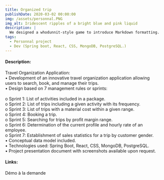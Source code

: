 ```yaml
---
title: Organized trip
publishDate: 2020-03-02 00:00:00
img: /assets/personnal.PNG
img_alt: Iridescent ripples of a bright blue and pink liquid
description: |
  We designed a whodunnit-style game to introduce Markdown formatting. Suspense — suspicion — syntax!
tags:
  - Personnal project
  - Dev (Spring boot, React, CSS, MongoDB, PostgreSQL.)
---
```


#### Description:

Travel Organization Application: </br>
• Development of an innovative travel organization application allowing users to search, book, and manage their trips.</br>
• Design based on 7 management rules or sprints:</br></br>
o Sprint 1: List of activities included in a package.</br>
o Sprint 2: List of trips including a given activity with its frequency.</br>
o Sprint 3: List of trips with a material cost within a given range.</br>
o Sprint 4: Booking a trip.</br>
o Sprint 5: Searching for trips by profit margin range.</br>
o Sprint 6: Determination of the current profile and hourly rate of an employee.</br>
o Sprint 7: Establishment of sales statistics for a trip by customer gender.</br>
• Conceptual data model included.</br>
• Technologies used: Spring Boot, React, CSS, MongoDB, PostgreSQL.</br>
• Project presentation document with screenshots available upon request.

#### Links:
Démo à la demande 
